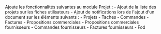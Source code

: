 Ajoute les fonctionnalités suivantes au module Projet :
    - Ajout de la liste des projets sur les fiches utilisateurs
    - Ajout de notifications lors de l'ajout d'un document sur les éléments suivants :
        -   Projets
        -	Taches
        -	Commandes
        -	Factures 
        -	Propositions commerciales
        -	Propositions commerciales fournisseurs
        -	Commandes fournisseurs
        -	Factures fournisseurs 
        -	Fod
